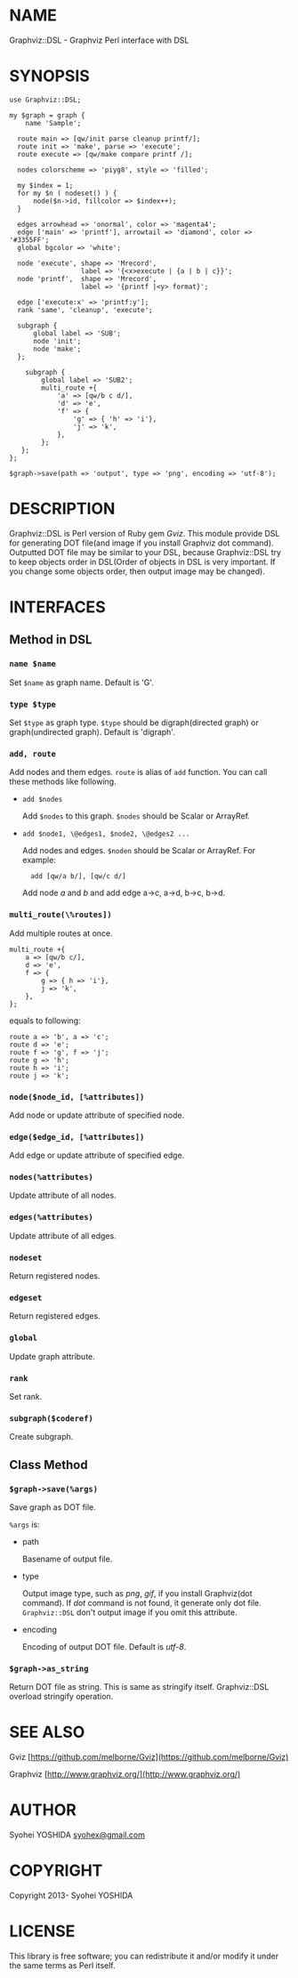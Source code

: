# NAME

Graphviz::DSL - Graphviz Perl interface with DSL

# SYNOPSIS

    use Graphviz::DSL;

    my $graph = graph {
        name 'Sample';

      route main => [qw/init parse cleanup printf/];
      route init => 'make', parse => 'execute';
      route execute => [qw/make compare printf /];

      nodes colorscheme => 'piyg8', style => 'filled';

      my $index = 1;
      for my $n ( nodeset() ) {
          node($n->id, fillcolor => $index++);
      }

      edges arrowhead => 'onormal', color => 'magenta4';
      edge ['main' => 'printf'], arrowtail => 'diamond', color => '#3355FF';
      global bgcolor => 'white';

      node 'execute', shape => 'Mrecord',
                      label => '{<x>execute | {a | b | c}}';
      node 'printf',  shape => 'Mrecord',
                      label => '{printf |<y> format}';

      edge ['execute:x' => 'printf:y'];
      rank 'same', 'cleanup', 'execute';

      subgraph {
          global label => 'SUB';
          node 'init';
          node 'make';
      };

        subgraph {
            global label => 'SUB2';
            multi_route +{
                'a' => [qw/b c d/],
                'd' => 'e',
                'f' => {
                    'g' => { 'h' => 'i'},
                    'j' => 'k',
                },
            };
       };
    };

    $graph->save(path => 'output', type => 'png', encoding => 'utf-8');

# DESCRIPTION

Graphviz::DSL is Perl version of Ruby gem _Gviz_. This module provide
DSL for generating DOT file(and image if you install Graphviz dot command).
Outputted DOT file may be similar to your DSL, because Graphviz::DSL try to
keep objects order in DSL(Order of objects in DSL is very important. If you
change some objects order, then output image may be changed).

# INTERFACES

## Method in DSL

### `name $name`

Set `$name` as graph name. Default is 'G'.

### `type $type`

Set `$type` as graph type. `$type` should be digraph(directed graph)
or graph(undirected graph). Default is 'digraph'.

### `add, route`

Add nodes and them edges. `route` is alias of `add` function.
You can call these methods like following.

- `add $nodes`

    Add `$nodes` to this graph. `$nodes` should be Scalar or ArrayRef.

- `add $node1, \@edges1, $node2, \@edges2 ...`

    Add nodes and edges. `$noden` should be Scalar or ArrayRef.
    For example:

        add [qw/a b/], [qw/c d/]

    Add node _a_ and _b_ and add edge a->c, a->d, b->c, b->d.

### `multi_route(\%routes])`

Add multiple routes at once.

    multi_route +{
        a => [qw/b c/],
        d => 'e',
        f => {
            g => { h => 'i'},
            j => 'k',
        },
    };

equals to following:

    route a => 'b', a => 'c';
    route d => 'e';
    route f => 'g', f => 'j';
    route g => 'h';
    route h => 'i';
    route j => 'k';

### `node($node_id, [%attributes])`

Add node or update attribute of specified node.

### `edge($edge_id, [%attributes])`

Add edge or update attribute of specified edge.

### `nodes(%attributes)`

Update attribute of all nodes.

### `edges(%attributes)`

Update attribute of all edges.

### `nodeset`

Return registered nodes.

### `edgeset`

Return registered edges.

### `global`

Update graph attribute.

### `rank`

Set rank.

### `subgraph($coderef)`

Create subgraph.

## Class Method

### `$graph->save(%args)`

Save graph as DOT file.

`%args` is:

- path

    Basename of output file.

- type

    Output image type, such as _png_, _gif_, if you install Graphviz(dot command).
    If _dot_ command is not found, it generate only dot file.
    `Graphviz::DSL` don't output image if you omit this attribute.

- encoding

    Encoding of output DOT file. Default is _utf-8_.

### `$graph->as_string`

Return DOT file as string. This is same as stringify itself.
Graphviz::DSL overload stringify operation.

# SEE ALSO

Gviz [https://github.com/melborne/Gviz](https://github.com/melborne/Gviz)

Graphviz [http://www.graphviz.org/](http://www.graphviz.org/)

# AUTHOR

Syohei YOSHIDA <syohex@gmail.com>

# COPYRIGHT

Copyright 2013- Syohei YOSHIDA

# LICENSE

This library is free software; you can redistribute it and/or modify
it under the same terms as Perl itself.
